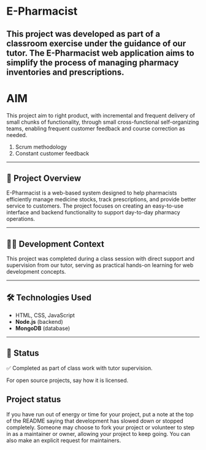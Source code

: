 # E-Pharmacist

This project was developed as part of a classroom exercise under the guidance of our tutor. The E-Pharmacist web application aims to simplify the process of managing pharmacy inventories and prescriptions.
---
# AIM
This project aim to right product, with incremental and frequent delivery of small chunks of functionality, through small cross-functional self-organizing teams, enabling frequent customer feedback and course correction as needed.

1. Scrum methodology
1. Constant customer feedback

---

## 📌 Project Overview

E-Pharmacist is a web-based system designed to help pharmacists efficiently manage medicine stocks, track prescriptions, and provide better service to customers. The project focuses on creating an easy-to-use interface and backend functionality to support day-to-day pharmacy operations.

---

## 🧑‍🏫 Development Context

This project was completed during a class session with direct support and supervision from our tutor, serving as practical hands-on learning for web development concepts.

---

## 🛠️ Technologies Used

- HTML, CSS, JavaScript  
- **Node.js** (backend)  
- **MongoDB** (database)  

---

## 📌 Status

✅ Completed as part of class work with tutor supervision.

For open source projects, say how it is licensed.

## Project status
If you have run out of energy or time for your project, put a note at the top of the README saying that development has slowed down or stopped completely. Someone may choose to fork your project or volunteer to step in as a maintainer or owner, allowing your project to keep going. You can also make an explicit request for maintainers.
